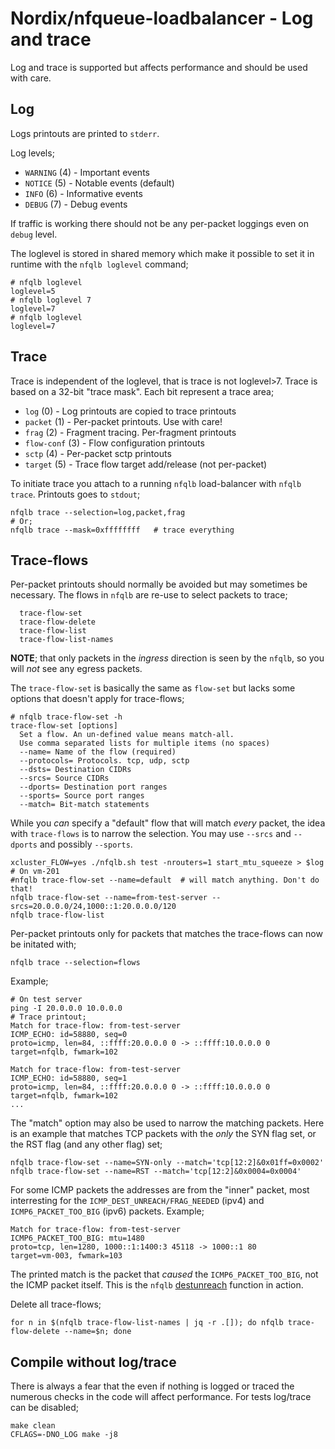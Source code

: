 # Nordix/nfqueue-loadbalancer - Log and trace

Log and trace is supported but affects performance and should be used
with care.


## Log

Logs printouts are printed to `stderr`.

Log levels;

* `WARNING` (4) - Important events
* `NOTICE` (5) - Notable events (default)
* `INFO` (6) - Informative events
* `DEBUG` (7) - Debug events

If traffic is working there should not be any per-packet loggings even
on `debug` level.

The loglevel is stored in shared memory which make it possible to set
it in runtime with the `nfqlb loglevel` command;

```
# nfqlb loglevel
loglevel=5
# nfqlb loglevel 7
loglevel=7
# nfqlb loglevel
loglevel=7
```


## Trace

Trace is independent of the loglevel, that is trace is not loglevel>7.
Trace is based on a 32-bit "trace mask". Each bit represent a trace
area;

* `log` (0) - Log printouts are copied to trace printouts
* `packet` (1) - Per-packet printouts. Use with care!
* `frag` (2) - Fragment tracing. Per-fragment printouts
* `flow-conf` (3) - Flow configuration printouts
* `sctp` (4) - Per-packet sctp printouts
* `target` (5) - Trace flow target add/release (not per-packet)


To initiate trace you attach to a running `nfqlb` load-balancer with
`nfqlb trace`. Printouts goes to `stdout`;

```
nfqlb trace --selection=log,packet,frag
# Or;
nfqlb trace --mask=0xffffffff   # trace everything
```


## Trace-flows

Per-packet printouts should normally be avoided but may sometimes be
necessary. The flows in `nfqlb` are re-use to select packets to
trace;

```
  trace-flow-set
  trace-flow-delete
  trace-flow-list
  trace-flow-list-names
```

**NOTE**; that only packets in the *ingress* direction is seen by the
  `nfqlb`, so you will *not* see any egress packets.

The `trace-flow-set` is basically the same as `flow-set` but lacks
some options that doesn't apply for trace-flows;

```
# nfqlb trace-flow-set -h
trace-flow-set [options]
  Set a flow. An un-defined value means match-all.
  Use comma separated lists for multiple items (no spaces)
  --name= Name of the flow (required)
  --protocols= Protocols. tcp, udp, sctp 
  --dsts= Destination CIDRs 
  --srcs= Source CIDRs 
  --dports= Destination port ranges 
  --sports= Source port ranges 
  --match= Bit-match statements 
```

While you *can* specify a "default" flow that will match *every*
packet, the idea with `trace-flows` is to narrow the selection. You may
use `--srcs` and `--dports` and possibly `--sports`.

```
xcluster_FLOW=yes ./nfqlb.sh test -nrouters=1 start_mtu_squeeze > $log
# On vm-201
#nfqlb trace-flow-set --name=default  # will match anything. Don't do that!
nfqlb trace-flow-set --name=from-test-server --srcs=20.0.0.0/24,1000::1:20.0.0.0/120
nfqlb trace-flow-list
```

Per-packet printouts only for packets that matches the trace-flows
can now be initated with;

```
nfqlb trace --selection=flows
```

Example;
```
# On test server
ping -I 20.0.0.0 10.0.0.0
# Trace printout;
Match for trace-flow: from-test-server
ICMP_ECHO: id=58880, seq=0
proto=icmp, len=84, ::ffff:20.0.0.0 0 -> ::ffff:10.0.0.0 0
target=nfqlb, fwmark=102

Match for trace-flow: from-test-server
ICMP_ECHO: id=58880, seq=1
proto=icmp, len=84, ::ffff:20.0.0.0 0 -> ::ffff:10.0.0.0 0
target=nfqlb, fwmark=102
...
```

The "match" option may also be used to narrow the matching
packets. Here is an example that matches TCP packets with the *only*
the SYN flag set, or the RST flag (and any other flag) set;

```
nfqlb trace-flow-set --name=SYN-only --match='tcp[12:2]&0x01ff=0x0002'
nfqlb trace-flow-set --name=RST --match='tcp[12:2]&0x0004=0x0004'
```


For some ICMP packets the addresses are from the "inner" packet, most
interresting for the `ICMP_DEST_UNREACH/FRAG_NEEDED` (ipv4) and
`ICMP6_PACKET_TOO_BIG` (ipv6) packets. Example;

```
Match for trace-flow: from-test-server
ICMP6_PACKET_TOO_BIG: mtu=1480
proto=tcp, len=1280, 1000::1:1400:3 45118 -> 1000::1 80
target=vm-003, fwmark=103
```

The printed match is the packet that *caused* the
`ICMP6_PACKET_TOO_BIG`, not the ICMP packet itself. This is the `nfqlb` [destunreach](https://github.com/Nordix/nfqueue-loadbalancer/blob/master/destunreach.md)
function in action.

Delete all trace-flows;
```
for n in $(nfqlb trace-flow-list-names | jq -r .[]); do nfqlb trace-flow-delete --name=$n; done
```


## Compile without log/trace

There is always a fear that the even if nothing is logged or traced
the numerous checks in the code will affect performance. For tests
log/trace can be disabled;

```
make clean
CFLAGS=-DNO_LOG make -j8
```
